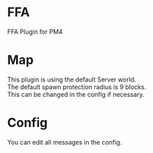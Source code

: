 # FFA
FFA Plugin for PM4

# Map
This plugin is using the default Server world. <br />
The default spawn protection radius is 9 blocks. <br /> 
This can be changed in the config if necessary.

# Config
You can edit all messages in the config.
